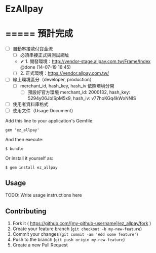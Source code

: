 # EzAllpay

=====
預計完成
=====
  * ☐ 自動串接歐付寶金流
    * ☐ 必須串接正式與測試網址
    * ✔ 1. 開發環境：http://vendor-stage.allpay.com.tw/Frame/Index @done (14-07-19 16:45)
    * ☐ 2. 正式環境：https://vendor.allpay.com.tw/
  * ☐ 線上環境區分（developer, production）
    * ☐ merchant_id, hash_key, hash_iv 依照環境分開
      * ☐ 預設好官方環境 merchant_id: 2000132,  hash_key: 5294y06JbISpM5x9, hash_iv: v77hoKGq4kWxNNIS
  * ☐ 使用者資料庫格式
  * ☐ 使用文件（Usage Document）


Add this line to your application's Gemfile:

    gem 'ez_allpay'

And then execute:

    $ bundle

Or install it yourself as:

    $ gem install ez_allpay

## Usage

TODO: Write usage instructions here

## Contributing

1. Fork it ( https://github.com/[my-github-username]/ez_allpay/fork )
2. Create your feature branch (`git checkout -b my-new-feature`)
3. Commit your changes (`git commit -am 'Add some feature'`)
4. Push to the branch (`git push origin my-new-feature`)
5. Create a new Pull Request
